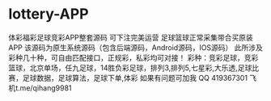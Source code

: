 # lottery-APP
体彩福彩足球竞彩APP整套源码 可下注完美运营 足球篮球正常采集带合买原装APP
该源码为原生系统源码（包含后端源码，Android源码，IOS源码）
此所涉及彩种几十种，可自由匹配接口，正规彩，私彩均可对接！
彩种：竞彩足球，竞彩篮球，北京单场，任九足球，14胜负彩足球，排列3,排列5,七星彩,大乐透,足球比赛，足球数据，足球算法，足球下单,体彩
如果有问题可加我
QQ 419367301
飞机t.me/qihang9981



